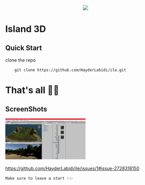 <p align="center"><a href="https://androidstudio.com" target="_blank"><img src="https://upload.wikimedia.org/wikipedia/commons/c/c4/Unity_2021.svg" width="400"></a></p>

# Island 3D

## Quick Start 
clone the repo
```
    git clone https://github.com/HayderLabidi/ile.git
```


# That's all 🎊🎉 

## ScreenShots
<img src="3d/Unity 2017.4.40f1 Personal (64bit) - همث.unity - ile - PC, Mac & Linux Standalone _DX11_ 12_9_2024 10_03_31 PM.png" width="50%" /><br /> <br />
https://github.com/HayderLabidi/ile/issues/1#issue-2728318150



```
Make sure to leave a start ✨✨
```

